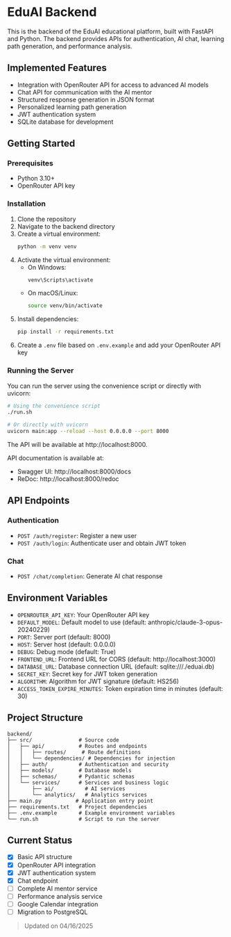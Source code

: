 # EduAI Backend

This is the backend of the EduAI educational platform, built with FastAPI and Python. The backend provides APIs for authentication, AI chat, learning path generation, and performance analysis.

## Implemented Features

- Integration with OpenRouter API for access to advanced AI models
- Chat API for communication with the AI mentor
- Structured response generation in JSON format
- Personalized learning path generation
- JWT authentication system
- SQLite database for development

## Getting Started

### Prerequisites

- Python 3.10+
- OpenRouter API key

### Installation

1. Clone the repository
2. Navigate to the backend directory
3. Create a virtual environment:
   ```bash
   python -m venv venv
   ```
4. Activate the virtual environment:
   - On Windows:
     ```bash
     venv\Scripts\activate
     ```
   - On macOS/Linux:
     ```bash
     source venv/bin/activate
     ```
5. Install dependencies:
   ```bash
   pip install -r requirements.txt
   ```
6. Create a `.env` file based on `.env.example` and add your OpenRouter API key

### Running the Server

You can run the server using the convenience script or directly with uvicorn:

```bash
# Using the convenience script
./run.sh

# Or directly with uvicorn
uvicorn main:app --reload --host 0.0.0.0 --port 8000
```

The API will be available at http://localhost:8000.

API documentation is available at:
- Swagger UI: http://localhost:8000/docs
- ReDoc: http://localhost:8000/redoc

## API Endpoints

### Authentication

- `POST /auth/register`: Register a new user
- `POST /auth/login`: Authenticate user and obtain JWT token

### Chat

- `POST /chat/completion`: Generate AI chat response

## Environment Variables

- `OPENROUTER_API_KEY`: Your OpenRouter API key
- `DEFAULT_MODEL`: Default model to use (default: anthropic/claude-3-opus-20240229)
- `PORT`: Server port (default: 8000)
- `HOST`: Server host (default: 0.0.0.0)
- `DEBUG`: Debug mode (default: True)
- `FRONTEND_URL`: Frontend URL for CORS (default: http://localhost:3000)
- `DATABASE_URL`: Database connection URL (default: sqlite:///./eduai.db)
- `SECRET_KEY`: Secret key for JWT token generation
- `ALGORITHM`: Algorithm for JWT signature (default: HS256)
- `ACCESS_TOKEN_EXPIRE_MINUTES`: Token expiration time in minutes (default: 30)

## Project Structure

```
backend/
├── src/               # Source code
│   ├── api/           # Routes and endpoints
│   │   ├── routes/     # Route definitions
│   │   └── dependencies/ # Dependencies for injection
│   ├── auth/          # Authentication and security
│   ├── models/        # Database models
│   ├── schemas/       # Pydantic schemas
│   └── services/      # Services and business logic
│       ├── ai/          # AI services
│       └── analytics/   # Analytics services
├── main.py           # Application entry point
├── requirements.txt   # Project dependencies
├── .env.example       # Example environment variables
└── run.sh             # Script to run the server
```

## Current Status

- [x] Basic API structure
- [x] OpenRouter API integration
- [x] JWT authentication system
- [x] Chat endpoint
- [ ] Complete AI mentor service
- [ ] Performance analysis service
- [ ] Google Calendar integration
- [ ] Migration to PostgreSQL

> Updated on 04/16/2025
